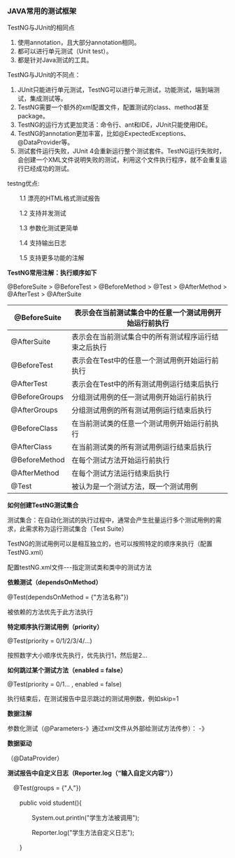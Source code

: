###  JAVA常用的测试框架

TestNG与JUnit的相同点 
1. 使用annotation，且大部分annotation相同。 
2. 都可以进行单元测试（Unit test）。 
3. 都是针对Java测试的工具。

TestNG与JUnit的不同点： 
1. JUnit只能进行单元测试，TestNG可以进行单元测试，功能测试，端到端测试，集成测试等。 
2. TestNG需要一个额外的xml配置文件，配置测试的class、method甚至package。 
3. TestNG的运行方式更加灵活：命令行、ant和IDE，JUnit只能使用IDE。 
4. TestNG的annotation更加丰富，比如@ExpectedExceptions、@DataProvider等。 
5. 测试套件运行失败，JUnit 4会重新运行整个测试套件。TestNG运行失败时，会创建一个XML文件说明失败的测试，利用这个文件执行程序，就不会重复运行已经成功的测试。

testng优点:

　　1.1 漂亮的HTML格式测试报告

　　1.2 支持并发测试

　　1.3 参数化测试更简单

　　1.4 支持输出日志

　　1.5 支持更多功能的注解

**TestNG常用注解：执行顺序如下**

@BeforeSuite > @BeforeTest > @BeforeMethod > @Test > @AfterMethod > @AfterTest > @AfterSuite

| @BeforeSuite  | 表示会在当前测试集合中的任意一个测试用例开始运行前执行 |
| ------------- | ------------------------------------------------------ |
| @AfterSuite   | 表示会在当前测试集合中的所有测试程序运行结束之后执行   |
| @BeforeTest   | 表示会在Test中的任意一个测试用例开始运行前执行         |
| @AfterTest    | 表示会在Test中的所有测试用例运行结束后执行             |
| @BeforeGroups | 分组测试用例的任一测试用例开始运行前执行               |
| @AfterGroups  | 分组测试用例的所有测试用例运行结束后执行               |
| @BeforeClass  | 在当前测试类的任意一个测试用例开始运行前执行           |
| @AfterClass   | 在当前测试类的所有测试用例运行结束后执行               |
| @BeforeMethod | 在每个测试方法开始运行前执行                           |
| @AfterMethod  | 在每个测试方法运行结束后执行                           |
| @Test         | 被认为是一个测试方法，既一个测试用例                   |

**如何创建TestNG测试集合**

测试集合：在自动化测试的执行过程中，通常会产生批量运行多个测试用例的需求，此需求称为运行测试集合（Test Suite）

TestNG的测试用例可以是相互独立的，也可以按照特定的顺序来执行（配置TestNG.xml）

配置testNG.xml文件---指定测试类和类中的测试方法

**依赖测试（dependsOnMethod）**

@Test(dependsOnMethod = {"方法名称"})

被依赖的方法优先于此方法执行

**特定顺序执行测试用例（priority）**

@Test(priority = 0/1/2/3/4/…)

按照数字大小顺序优先执行，优先执行1，然后是2…

**如何跳过某个测试方法（enabled = false）**

@Test(priority = 0/1… , enabled = false)

执行结束后，在测试报告中显示跳过的测试用例数，例如skip=1

**数据注解**

参数化测试（@Parameters-》通过xml文件从外部给测试方法传参）：<Parameter name="Type" value="chrome"/>  -》

**数据驱动**

（@DataProvider）

**测试报告中自定义日志（Reporter.log（“输入自定义内容”））**

　@Test(groups = {"人"})

　　public void student(){

　　　　System.out.println("学生方法被调用");

　　　　Reporter.log("学生方法自定义日志");

　　}



